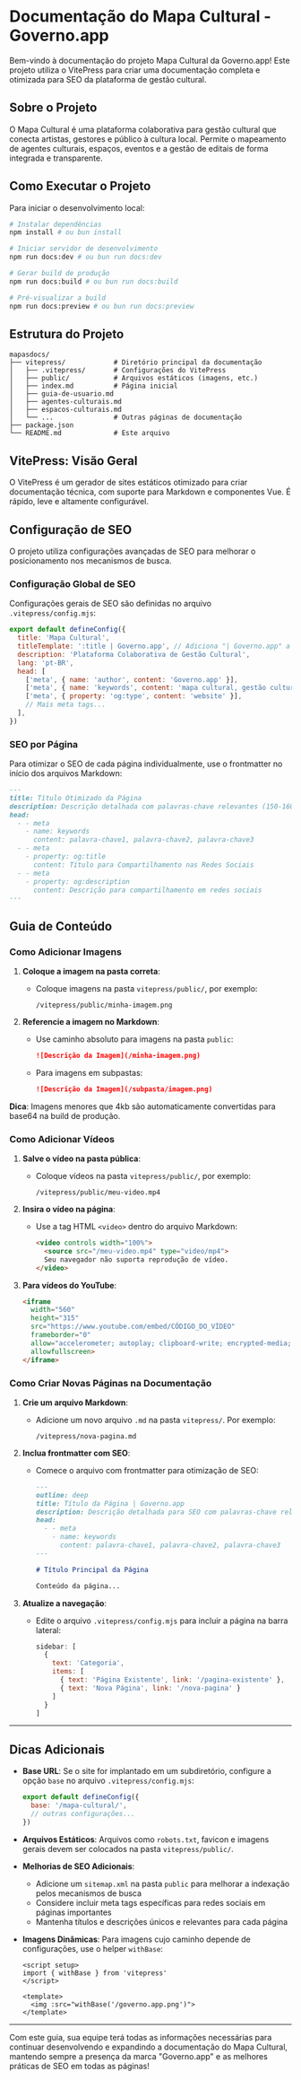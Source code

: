 # Documentação do Mapa Cultural - Governo.app

Bem-vindo à documentação do projeto Mapa Cultural da Governo.app! Este projeto utiliza o VitePress para criar uma documentação completa e otimizada para SEO da plataforma de gestão cultural.

## Sobre o Projeto

O Mapa Cultural é uma plataforma colaborativa para gestão cultural que conecta artistas, gestores e público à cultura local. Permite o mapeamento de agentes culturais, espaços, eventos e a gestão de editais de forma integrada e transparente.

## Como Executar o Projeto

Para iniciar o desenvolvimento local:

```bash
# Instalar dependências
npm install # ou bun install

# Iniciar servidor de desenvolvimento
npm run docs:dev # ou bun run docs:dev

# Gerar build de produção
npm run docs:build # ou bun run docs:build

# Pré-visualizar a build
npm run docs:preview # ou bun run docs:preview
```

## Estrutura do Projeto

```
mapasdocs/
├── vitepress/            # Diretório principal da documentação
│   ├── .vitepress/       # Configurações do VitePress
│   ├── public/           # Arquivos estáticos (imagens, etc.)
│   ├── index.md          # Página inicial
│   ├── guia-de-usuario.md
│   ├── agentes-culturais.md
│   ├── espacos-culturais.md
│   └── ...               # Outras páginas de documentação
├── package.json
└── README.md             # Este arquivo
```

## VitePress: Visão Geral

O VitePress é um gerador de sites estáticos otimizado para criar documentação técnica, com suporte para Markdown e componentes Vue. É rápido, leve e altamente configurável.

## Configuração de SEO

O projeto utiliza configurações avançadas de SEO para melhorar o posicionamento nos mecanismos de busca.

### Configuração Global de SEO

Configurações gerais de SEO são definidas no arquivo `.vitepress/config.mjs`:

```javascript
export default defineConfig({
  title: 'Mapa Cultural',
  titleTemplate: ':title | Governo.app', // Adiciona "| Governo.app" a todos os títulos
  description: 'Plataforma Colaborativa de Gestão Cultural',
  lang: 'pt-BR',
  head: [
    ['meta', { name: 'author', content: 'Governo.app' }],
    ['meta', { name: 'keywords', content: 'mapa cultural, gestão cultural, governo digital' }],
    ['meta', { property: 'og:type', content: 'website' }],
    // Mais meta tags...
  ],
})
```

### SEO por Página

Para otimizar o SEO de cada página individualmente, use o frontmatter no início dos arquivos Markdown:

```markdown
---
title: Título Otimizado da Página
description: Descrição detalhada com palavras-chave relevantes (150-160 caracteres)
head:
  - - meta
    - name: keywords
      content: palavra-chave1, palavra-chave2, palavra-chave3
  - - meta
    - property: og:title
      content: Título para Compartilhamento nas Redes Sociais
  - - meta
    - property: og:description
      content: Descrição para compartilhamento em redes sociais
---
```

## Guia de Conteúdo

### Como Adicionar Imagens

1. **Coloque a imagem na pasta correta**:
   - Coloque imagens na pasta `vitepress/public/`, por exemplo:
     ```
     /vitepress/public/minha-imagem.png
     ```

2. **Referencie a imagem no Markdown**:
   - Use caminho absoluto para imagens na pasta `public`:
     ```markdown
     ![Descrição da Imagem](/minha-imagem.png)
     ```

   - Para imagens em subpastas:
     ```markdown
     ![Descrição da Imagem](/subpasta/imagem.png)
     ```

**Dica**: Imagens menores que 4kb são automaticamente convertidas para base64 na build de produção.

### Como Adicionar Vídeos

1. **Salve o vídeo na pasta pública**:
   - Coloque vídeos na pasta `vitepress/public/`, por exemplo:
     ```
     /vitepress/public/meu-video.mp4
     ```

2. **Insira o vídeo na página**:
   - Use a tag HTML `<video>` dentro do arquivo Markdown:
     ```html
     <video controls width="100%">
       <source src="/meu-video.mp4" type="video/mp4">
       Seu navegador não suporta reprodução de vídeo.
     </video>
     ```

3. **Para vídeos do YouTube**:
   ```html
   <iframe
     width="560"
     height="315"
     src="https://www.youtube.com/embed/CÓDIGO_DO_VÍDEO"
     frameborder="0"
     allow="accelerometer; autoplay; clipboard-write; encrypted-media; gyroscope; picture-in-picture"
     allowfullscreen>
   </iframe>
   ```

### Como Criar Novas Páginas na Documentação

1. **Crie um arquivo Markdown**:
   - Adicione um novo arquivo `.md` na pasta `vitepress/`. Por exemplo:
     ```
     /vitepress/nova-pagina.md
     ```

2. **Inclua frontmatter com SEO**:
   - Comece o arquivo com frontmatter para otimização de SEO:
     ```markdown
     ---
     outline: deep
     title: Título da Página | Governo.app
     description: Descrição detalhada para SEO com palavras-chave relevantes
     head:
       - - meta
         - name: keywords
           content: palavra-chave1, palavra-chave2, palavra-chave3
     ---

     # Título Principal da Página

     Conteúdo da página...
     ```

3. **Atualize a navegação**:
   - Edite o arquivo `.vitepress/config.mjs` para incluir a página na barra lateral:
     ```javascript
     sidebar: [
       {
         text: 'Categoria',
         items: [
           { text: 'Página Existente', link: '/pagina-existente' },
           { text: 'Nova Página', link: '/nova-pagina' }
         ]
       }
     ]
     ```

---

## Dicas Adicionais

- **Base URL**: Se o site for implantado em um subdiretório, configure a opção `base` no arquivo `.vitepress/config.mjs`:
  ```javascript
  export default defineConfig({
    base: '/mapa-cultural/',
    // outras configurações...
  })
  ```

- **Arquivos Estáticos**: Arquivos como `robots.txt`, favicon e imagens gerais devem ser colocados na pasta `vitepress/public/`.

- **Melhorias de SEO Adicionais**:
  - Adicione um `sitemap.xml` na pasta `public` para melhorar a indexação pelos mecanismos de busca
  - Considere incluir meta tags específicas para redes sociais em páginas importantes
  - Mantenha títulos e descrições únicos e relevantes para cada página

- **Imagens Dinâmicas**: Para imagens cujo caminho depende de configurações, use o helper `withBase`:
  ```vue
  <script setup>
  import { withBase } from 'vitepress'
  </script>

  <template>
    <img :src="withBase('/governo.app.png')">
  </template>
  ```

---

Com este guia, sua equipe terá todas as informações necessárias para continuar desenvolvendo e expandindo a documentação do Mapa Cultural, mantendo sempre a presença da marca "Governo.app" e as melhores práticas de SEO em todas as páginas!
